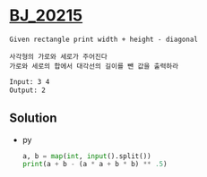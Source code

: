 # [BJ_20215](https://acmicpc.net/problem/20215)

```en
Given rectangle print width + height - diagonal
```

```kr
사각형의 가로와 세로가 주어진다
가로와 세로의 합에서 대각선의 길이를 뺀 값을 출력하라
```

```txt
Input: 3 4
Output: 2
```

## Solution

* py

  ```py
  a, b = map(int, input().split())
  print(a + b - (a * a + b * b) ** .5)
  ```

